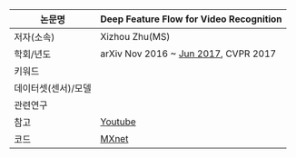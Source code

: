 |논문명 | Deep Feature Flow for Video Recognition|
| --- | --- |
| 저자\(소속\) | Xizhou Zhu\(MS\) |
| 학회/년도 | arXiv Nov 2016 ~ [Jun 2017](https://arxiv.org/abs/1611.07715), CVPR 2017 |
| 키워드 | |
| 데이터셋(센서)/모델 | |
| 관련연구||
| 참고 |[Youtube](https://www.youtube.com/watch?v=J0rMHE6ehGw) |
| 코드 |[MXnet](https://github.com/msracver/Deep-Feature-Flow) |
